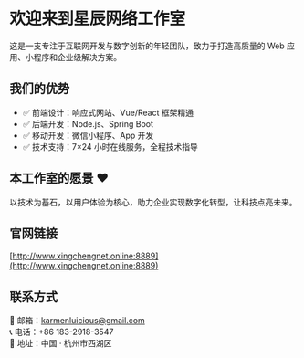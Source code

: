 # 欢迎来到星辰网络工作室

这是一支专注于互联网开发与数字创新的年轻团队，致力于打造高质量的 Web 应用、小程序和企业级解决方案。

## 我们的优势

- ✅ 前端设计：响应式网站、Vue/React 框架精通
- ✅ 后端开发：Node.js、Spring Boot
- ✅ 移动开发：微信小程序、App 开发
- ✅ 技术支持：7×24 小时在线服务，全程技术指导

## 本工作室的愿景 ❤

以技术为基石，以用户体验为核心，助力企业实现数字化转型，让科技点亮未来。

## 官网链接

[http://www.xingchengnet.online:8889](http://www.xingchengnet.online:8889)

## 联系方式

📧 邮箱：karmenluicious@gmail.com  
📞 电话：+86 183-2918-3547  
📍 地址：中国 · 杭州市西湖区
